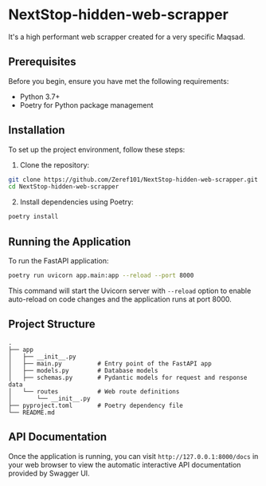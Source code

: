 # NextStop-hidden-web-scrapper

It's a high performant web scrapper created for a very specific Maqsad.

## Prerequisites

Before you begin, ensure you have met the following requirements:

- Python 3.7+
- Poetry for Python package management

## Installation

To set up the project environment, follow these steps:

1. Clone the repository:

```bash
git clone https://github.com/Zeref101/NextStop-hidden-web-scrapper.git
cd NextStop-hidden-web-scrapper
```

2. Install dependencies using Poetry:

```bash
poetry install
```

## Running the Application

To run the FastAPI application:

```bash
poetry run uvicorn app.main:app --reload --port 8000
```

This command will start the Uvicorn server with `--reload` option to enable auto-reload on code changes and the application runs at port 8000.

## Project Structure

```
.
├── app
│   ├── __init__.py
│   ├── main.py          # Entry point of the FastAPI app
│   ├── models.py        # Database models
│   ├── schemas.py       # Pydantic models for request and response data
│   └── routes           # Web route definitions
│       └── __init__.py
├── pyproject.toml       # Poetry dependency file
└── README.md
```

## API Documentation

Once the application is running, you can visit `http://127.0.0.1:8000/docs` in your web browser to view the automatic interactive API documentation provided by Swagger UI.

